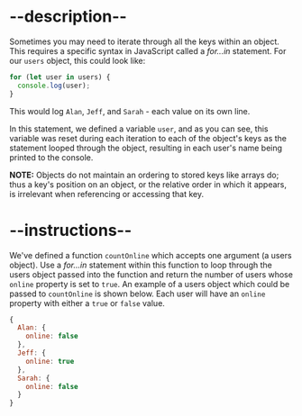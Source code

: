 
# --description--

Sometimes you may need to iterate through all the keys within an object. This requires a specific syntax in JavaScript called a <dfn>for...in</dfn> statement. For our `users` object, this could look like:

```js
for (let user in users) {
  console.log(user);
}
```

This would log `Alan`, `Jeff`, and `Sarah` - each value on its own line.

In this statement, we defined a variable `user`, and as you can see, this variable was reset during each iteration to each of the object's keys as the statement looped through the object, resulting in each user's name being printed to the console.

**NOTE:** Objects do not maintain an ordering to stored keys like arrays do; thus a key's position on an object, or the relative order in which it appears, is irrelevant when referencing or accessing that key.

# --instructions--

We've defined a function `countOnline` which accepts one argument (a users object). Use a <dfn>for...in</dfn> statement within this function to loop through the users object passed into the function and return the number of users whose `online` property is set to `true`. An example of a users object which could be passed to `countOnline` is shown below. Each user will have an `online` property with either a `true` or `false` value.

```js
{
  Alan: {
    online: false
  },
  Jeff: {
    online: true
  },
  Sarah: {
    online: false
  }
}
```


